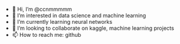 - 👋 Hi, I’m @ccnmmmmm
- 👀 I’m interested in data science and machine learning
- 🌱 I’m currently learning neural networks
- 💞️ I’m looking to collaborate on kaggle, machine learning projects
- 📫 How to reach me: github

<!---
ccnmmmmm/ccnmmmmm is a ✨ special ✨ repository because its `README.md` (this file) appears on your GitHub profile.
You can click the Preview link to take a look at your changes.
--->
